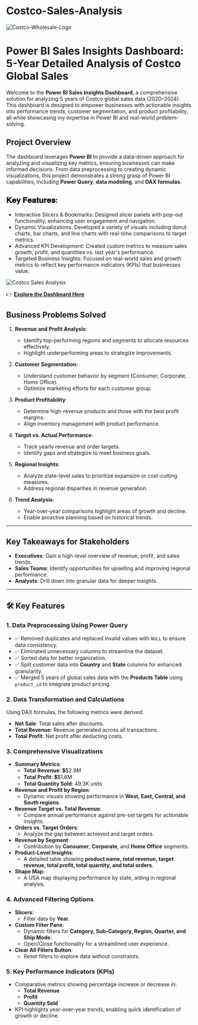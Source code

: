 # Costco-Sales-Analysis

![Costco-Wholesale-Logo](https://github.com/user-attachments/assets/cb8aab52-fd16-4415-98ba-05671fd9b876)

#  **Power BI Sales Insights Dashboard: 5-Year Detailed Analysis of Costco Global Sales** 

Welcome to the **Power BI Sales Insights Dashboard**, a comprehensive solution for analyzing 5 years of Costco global sales data (2020–2024). This dashboard is designed to empower businesses with actionable insights into performance trends, customer segmentation, and product profitability, all while showcasing my expertise in Power BI and real-world problem-solving.



##  **Project Overview**

The dashboard leverages **Power BI** to provide a data-driven approach for analyzing and visualizing key metrics, ensuring businesses can make informed decisions. From data preprocessing to creating dynamic visualizations, this project demonstrates a strong grasp of Power BI capabilities, including **Power Query**, **data modeling**, and **DAX formulas**.


##  𝐊𝐞𝐲 𝐅𝐞𝐚𝐭𝐮𝐫𝐞𝐬:

* Interactive Slicers & Bookmarks: Designed slicer panels with pop-out functionality, enhancing user engagement and navigation.
* Dynamic Visualizations: Developed a variety of visuals including donut charts, bar charts, and line charts with real-time comparisons to target metrics.
* Advanced KPI Development: Created custom metrics to measure sales growth, profit, and quantities vs. last year's performance.
* Targeted Business Insights: Focused on real-world sales and growth metrics to reflect key performance indicators (KPIs) that businesses value.

![Costco Sales Analysis](https://github.com/user-attachments/assets/178d45cd-1ce3-42c5-af4b-55204da02970)



👉 **[Explore the Dashboard Here](https://app.powerbi.com/view?r=eyJrIjoiYjZkNThiZTEtZTY5Mi00MDcyLWIwMTQtMmJkY2JmMGQzMjMwIiwidCI6ImNhMjA3Nzk3LWNiMWItNDM4MC05NGE2LWE2NDgzYTE5OGFiNSJ9
)**
##  **Business Problems Solved**

1. **Revenue and Profit Analysis**:
   - Identify top-performing regions and segments to allocate resources effectively.
   - Highlight underperforming areas to strategize improvements.

2. **Customer Segmentation**:
   - Understand customer behavior by segment (Consumer, Corporate, Home Office).
   - Optimize marketing efforts for each customer group.

3. **Product Profitability**:
   - Determine high-revenue products and those with the best profit margins.
   - Align inventory management with product performance.

4. **Target vs. Actual Performance**:
   - Track yearly revenue and order targets.
   - Identify gaps and strategize to meet business goals.

5. **Regional Insights**:
   - Analyze state-level sales to prioritize expansion or cost-cutting measures.
   - Address regional disparities in revenue generation.

6. **Trend Analysis**:
   - Year-over-year comparisons highlight areas of growth and decline.
   - Enable proactive planning based on historical trends.

---

##  **Key Takeaways for Stakeholders**

-  **Executives**: Gain a high-level overview of revenue, profit, and sales trends.
-  **Sales Teams**: Identify opportunities for upselling and improving regional performance.
-  **Analysts**: Drill down into granular data for deeper insights.

---

## 🛠 **Key Features**

### 1. **Data Preprocessing Using Power Query**
- ✅ Removed duplicates and replaced invalid values with `NULL` to ensure data consistency.
- ✅ Eliminated unnecessary columns to streamline the dataset.
- ✅ Sorted data for better organization.
- ✅ Split customer data into **Country** and **State** columns for enhanced granularity.
- ✅ Merged 5 years of global sales data with the **Products Table** using `product_id` to integrate product pricing.

### 2. **Data Transformation and Calculations**
Using DAX formulas, the following metrics were derived:
- **Net Sale**: Total sales after discounts.
- **Total Revenue**: Revenue generated across all transactions.
- **Total Profit**: Net profit after deducting costs.

### 3. **Comprehensive Visualizations**
- **Summary Metrics**:
  - **Total Revenue**: 💲$2.9M
  - **Total Profit**: 💲$1.6M
  - **Total Quantity Sold**: 49.3K units
- **Revenue and Profit by Region**:
  - Dynamic visuals showing performance in **West, East, Central, and South regions**.
- **Revenue Target vs. Total Revenue**:
  - Compare annual performance against pre-set targets for actionable insights.
- **Orders vs. Target Orders**:
  - Analyze the gap between achieved and target orders.
- **Revenue by Segment**:
  - Contribution by **Consumer**, **Corporate**, and **Home Office** segments.
- **Product-Level Insights**:
  - A detailed table showing **product name, total revenue, target revenue, total profit, total quantity, and total orders**.
- **Shape Map**:
  - A USA map displaying performance by state, aiding in regional analysis.

### 4. **Advanced Filtering Options**
- **Slicers**:
  - Filter data by **Year**.
- **Custom Filter Pane**:
  - Dynamic filters for **Category, Sub-Category, Region, Quarter, and Ship Mode**.
  - Open/Close functionality for a streamlined user experience.
- **Clear All Filters Button**:
  - Reset filters to explore data without constraints.

### 5. **Key Performance Indicators (KPIs)**
- Comparative metrics showing percentage increase or decrease in:
  - **Total Revenue**
  - **Profit**
  - **Quantity Sold**
- KPI highlights year-over-year trends, enabling quick identification of growth or decline.


